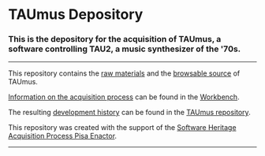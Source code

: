 # TAUmus Depository

### This is the depository for the acquisition of TAUmus, a software controlling TAU2, a music synthesizer of the '70s.

-------------------



This repository contains the [raw materials](./raw_materials) and the [browsable source](./browsable_source) of TAUmus.

[Information on the acquisition process](https://github.com/Unipisa/TAUmus-Workbench/tree/master/metadata) can be found in the [Workbench](https://github.com/Unipisa/TAUmus-Workbench).

The resulting 
[development history](https://github.com/Unipisa/TAUmus/tree/SourceCode/)  can be found in the [TAUmus repository](https://github.com/Unipisa/TAUmus).


This repository was created with the support of the 
[Software Heritage Acquisition Process Pisa Enactor](https://github.com/Unipisa/SWHAPPE).

-------------------

